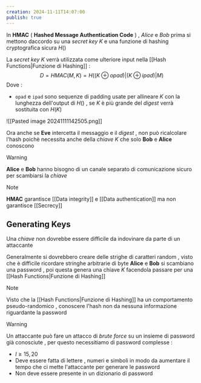 ```yaml
---
creation: 2024-11-11T14:07:00
publish: true
---
```

In **HMAC** ( **Hashed Message Authentication Code** ) , *Alice* e *Bob* prima si mettono daccordo su una *secret key* $K$ e una funzione di hashing cryptografica sicura $H()$ 

La *secret key* $K$ verrà utilizzata come ulteriore input nella [[Hash Functions|Funzione di Hashing]] :
$$
D=HMAC(M,K) = H((K\oplus opad )|(K\oplus ipad)|M)
$$
Dove : 
+ `opad` e `ipad` sono sequenze di padding usate per allineare $K$ con la lunghezza dell'output di $H()$ , se $K$ è più grande del *digest* verrà sostituita con $H(K)$

![[Pasted image 20241111142505.png]]

Ora anche se **Eve** intercetta il messaggio e il *digest* , non può ricalcolare l'hash poichè necessita anche della *chiave* $K$ che solo **Bob** e **Alice** conoscono

>[!warning] 
>**Alice** e **Bob** hanno bisogno di un canale separato di comunicazione sicuro per scambiarsi la *chiave*

>[!note] 
>**HMAC** garantisce [[Data integrity]] e [[Data authentication]] ma non garantisce [[Secrecy]] 

## Generating Keys

Una *chiave* non dovrebbe essere difficile da indovinare da parte di un attaccante 

Generalmente si dovrebbero creare delle strighe di caratteri random , visto che è difficile ricordare stringhe arbitrarie di byte **Alice** e **Bob** si scambiano una password , poi questa genera una chiave $K$ facendola passare per una [[Hash Functions|Funzione di Hashing]] 

>[!note] 
>Visto che la [[Hash Functions|Funzione di Hashing]] ha un comportamento pseudo-randomico , conoscere l'hash non da nessuna informazione riguardante la password 

>[!warning] 
>
>Un attaccante può fare un attacco di *brute force* su un insieme di password già conosciute , per questo necessitiamo di password complesse :
>+ $l \ge 15,20$
>+ Deve essere fatta di lettere , numeri e simboli in modo da aumentare il tempo che ci mette l'attaccante per generare le password 
>+ Non deve essere presente in un dizionario di password 

